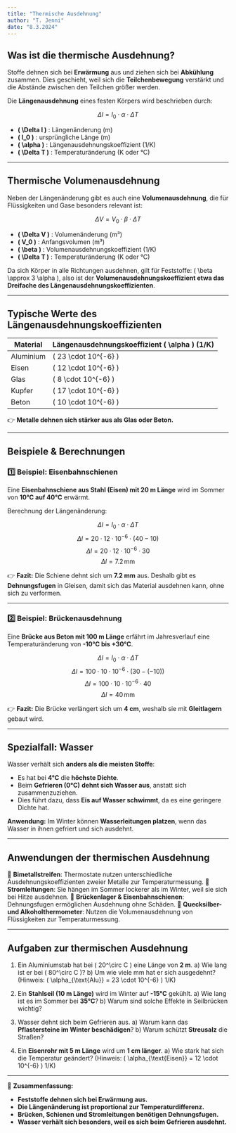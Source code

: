 ```yaml
---
title: "Thermische Ausdehnung"
author: "T. Jenni"
date: "8.3.2024"
---
```


## **Was ist die thermische Ausdehnung?**

Stoffe dehnen sich bei **Erwärmung** aus und ziehen sich bei **Abkühlung** zusammen. Dies geschieht, weil sich die **Teilchenbewegung** verstärkt und die Abstände zwischen den Teilchen größer werden.

Die **Längenausdehnung** eines festen Körpers wird beschrieben durch:

$$ \Delta l = l_0 \cdot \alpha \cdot \Delta T $$

- **\( \Delta l \)** : Längenänderung (m)
- **\( l_0 \)** : ursprüngliche Länge (m)
- **\( \alpha \)** : Längenausdehnungskoeffizient (1/K)
- **\( \Delta T \)** : Temperaturänderung (K oder °C)

---

## **Thermische Volumenausdehnung**
Neben der Längenänderung gibt es auch eine **Volumenausdehnung**, die für Flüssigkeiten und Gase besonders relevant ist:

$$ \Delta V = V_0 \cdot \beta \cdot \Delta T $$

- **\( \Delta V \)** : Volumenänderung (m³)
- **\( V_0 \)** : Anfangsvolumen (m³)
- **\( \beta \)** : Volumenausdehnungskoeffizient (1/K)
- **\( \Delta T \)** : Temperaturänderung (K oder °C)

Da sich Körper in alle Richtungen ausdehnen, gilt für Feststoffe:
\( \beta \approx 3 \alpha \), also ist der **Volumenausdehnungskoeffizient etwa das Dreifache des Längenausdehnungskoeffizienten**.

---

## **Typische Werte des Längenausdehnungskoeffizienten**
| Material        | Längenausdehnungskoeffizient \( \alpha \) (1/K) |
|----------------|--------------------------------|
| Aluminium      | \( 23 \cdot 10^{-6} \)        |
| Eisen         | \( 12 \cdot 10^{-6} \)        |
| Glas          | \( 8 \cdot 10^{-6} \)         |
| Kupfer        | \( 17 \cdot 10^{-6} \)        |
| Beton         | \( 10 \cdot 10^{-6} \)        |

👉 **Metalle dehnen sich stärker aus als Glas oder Beton.**

---

## **Beispiele & Berechnungen**

### **1️⃣ Beispiel: Eisenbahnschienen**
Eine **Eisenbahnschiene aus Stahl (Eisen) mit 20 m Länge** wird im Sommer von **10°C auf 40°C** erwärmt.

Berechnung der Längenänderung:

$$
\Delta l = l_0 \cdot \alpha \cdot \Delta T
$$
$$
\Delta l = 20 \cdot 12 \cdot 10^{-6} \cdot (40 - 10)
$$
$$
\Delta l = 20 \cdot 12 \cdot 10^{-6} \cdot 30
$$
$$
\Delta l = 7.2 \,\text{mm}
$$

👉 **Fazit:** Die Schiene dehnt sich um **7.2 mm** aus. Deshalb gibt es **Dehnungsfugen** in Gleisen, damit sich das Material ausdehnen kann, ohne sich zu verformen.

---

### **2️⃣ Beispiel: Brückenausdehnung**
Eine **Brücke aus Beton mit 100 m Länge** erfährt im Jahresverlauf eine Temperaturänderung von **-10°C bis +30°C**.

$$
\Delta l = l_0 \cdot \alpha \cdot \Delta T
$$
$$
\Delta l = 100 \cdot 10 \cdot 10^{-6} \cdot (30 - (-10))
$$
$$
\Delta l = 100 \cdot 10 \cdot 10^{-6} \cdot 40
$$
$$
\Delta l = 40 \,\text{mm}
$$

👉 **Fazit:** Die Brücke verlängert sich um **4 cm**, weshalb sie mit **Gleitlagern** gebaut wird.

---

## **Spezialfall: Wasser**
Wasser verhält sich **anders als die meisten Stoffe**:
- Es hat bei **4°C** die **höchste Dichte**.
- Beim **Gefrieren (0°C)** **dehnt sich Wasser aus**, anstatt sich zusammenzuziehen.
- Dies führt dazu, dass **Eis auf Wasser schwimmt**, da es eine geringere Dichte hat.

**Anwendung:**
Im Winter können **Wasserleitungen platzen**, wenn das Wasser in ihnen gefriert und sich ausdehnt.

---

## **Anwendungen der thermischen Ausdehnung**
🔹 **Bimetallstreifen**: Thermostate nutzen unterschiedliche Ausdehnungskoeffizienten zweier Metalle zur Temperaturmessung.
🔹 **Stromleitungen**: Sie hängen im Sommer lockerer als im Winter, weil sie sich bei Hitze ausdehnen.
🔹 **Brückenlager & Eisenbahnschienen**: Dehnungsfugen ermöglichen Ausdehnung ohne Schäden.
🔹 **Quecksilber- und Alkoholthermometer**: Nutzen die Volumenausdehnung von Flüssigkeiten zur Temperaturmessung.

---

## **Aufgaben zur thermischen Ausdehnung**
1. Ein Aluminiumstab hat bei \( 20^\circ C \) eine Länge von **2 m**.
   a) Wie lang ist er bei \( 80^\circ C \)?
   b) Um wie viele mm hat er sich ausgedehnt?
   (Hinweis: \( \alpha_{\text{Alu}} = 23 \cdot 10^{-6} \) 1/K)

2. Ein **Stahlseil (10 m Länge)** wird im Winter auf **-15°C** gekühlt.
   a) Wie lang ist es im Sommer bei **35°C**?
   b) Warum sind solche Effekte in Seilbrücken wichtig?

3. Wasser dehnt sich beim Gefrieren aus.
   a) Warum kann das **Pflastersteine im Winter beschädigen**?
   b) Warum schützt **Streusalz** die Straßen?

4. Ein **Eisenrohr mit 5 m Länge** wird um **1 cm länger**.
   a) Wie stark hat sich die Temperatur geändert?
   (Hinweis: \( \alpha_{\text{Eisen}} = 12 \cdot 10^{-6} \) 1/K)

---

📌 **Zusammenfassung:**

- **Feststoffe dehnen sich bei Erwärmung aus.**
- **Die Längenänderung ist proportional zur Temperaturdifferenz.**
- **Brücken, Schienen und Stromleitungen benötigen Dehnungsfugen.**
- **Wasser verhält sich besonders, weil es sich beim Gefrieren ausdehnt.**
